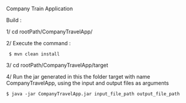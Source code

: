 Company Train Application

Build : 

1/ cd rootPath/CompanyTravelApp/ 

2/ Execute the command :

     $ mvn clean install
     
3/ cd rootPath/CompanyTravelApp/target

4/ Run the jar generated in this the folder target with name CompanyTravelApp, using the input and output files as arguments

    $ java -jar CompanyTravelApp.jar input_file_path output_file_path